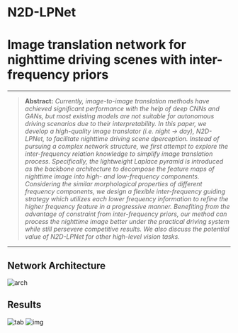 # N2D-LPNet
# Image translation network for nighttime driving scenes with inter-frequency priors
<hr />

> **Abstract:** *Currently, image-to-image translation methods have achieved significant performance with the help of deep CNNs and GANs, but most existing models are not suitable for autonomous driving scenarios due to their interpretability. In this paper, we develop a high-quality image translator (i.e. night → day), N2D-LPNet, to facilitate nighttime driving scene dperception. Instead of pursuing a
complex network structure, we first attempt to explore the inter-frequency relation knowledge to simplify image translation process. Specifically, the lightweight Laplace pyramid is introduced as the backbone architecture to decompose the feature maps of nighttime image into high- and low-frequency components. Considering the similar morphological properties of different frequency components, we design a flexible inter-frequency guiding strategy which utilizes each lower frequency information to refine the higher frequency feature in a progressive manner. Benefiting from the advantage of constraint from inter-frequency priors, our
method can process the nighttime image better under the practical driving system while still persevere competitive results. We also discuss the potential value of N2D-LPNet for other high-level vision tasks.* 
<hr />

## Network Architecture
![arch](https://github.com/zt-fan/N2D-LPNet/assets/90734659/7df3cb82-b5c6-4237-aa8a-acb32a074e19)


## Results
![tab](https://github.com/zt-fan/N2D-LPNet/assets/90734659/2fb97fdc-1a14-44e1-839f-523939e5f888)
![img](https://github.com/zt-fan/N2D-LPNet/assets/90734659/39a06c6d-4878-4a3b-871b-3cfcaaaec0cf)
